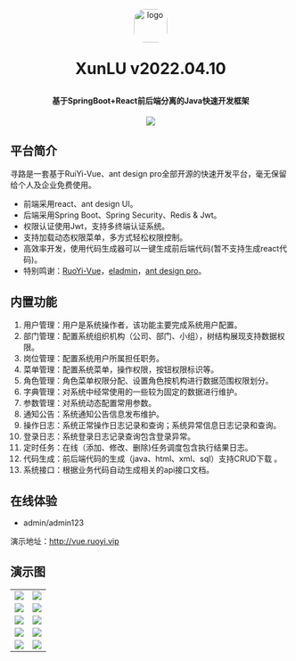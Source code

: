 <p align="center">
	<img alt="logo" style="border-radius: 20px; width: 60px" src="https://img-we-master.oss-cn-chengdu.aliyuncs.com/logo/6.jpg">
</p>
<h1 align="center" style="margin: 30px 0 30px; font-weight: bold;">XunLU v2022.04.10</h1>
<h4 align="center">基于SpringBoot+React前后端分离的Java快速开发框架</h4>
<p align="center">
	<a href="https://github.com/KillerTwo/we-master/LICENSE"><img src="https://img.shields.io/github/license/mashape/apistatus.svg"></a>
</p>

## 平台简介

寻路是一套基于RuiYi-Vue、ant design pro全部开源的快速开发平台，毫无保留给个人及企业免费使用。

* 前端采用react、ant design UI。
* 后端采用Spring Boot、Spring Security、Redis & Jwt。
* 权限认证使用Jwt，支持多终端认证系统。
* 支持加载动态权限菜单，多方式轻松权限控制。
* 高效率开发，使用代码生成器可以一键生成前后端代码(暂不支持生成react代码)。
* 特别鸣谢：[RuoYi-Vue](https://gitee.com/y_project/RuoYi-Vue)，[eladmin](https://gitee.com/elunez/eladmin.git)，[ant design pro](https://pro.ant.design/zh-CN)。

## 内置功能

1.  用户管理：用户是系统操作者，该功能主要完成系统用户配置。
2.  部门管理：配置系统组织机构（公司、部门、小组），树结构展现支持数据权限。
3.  岗位管理：配置系统用户所属担任职务。
4.  菜单管理：配置系统菜单，操作权限，按钮权限标识等。
5.  角色管理：角色菜单权限分配、设置角色按机构进行数据范围权限划分。
6.  字典管理：对系统中经常使用的一些较为固定的数据进行维护。
7.  参数管理：对系统动态配置常用参数。
8.  通知公告：系统通知公告信息发布维护。
9.  操作日志：系统正常操作日志记录和查询；系统异常信息日志记录和查询。
10. 登录日志：系统登录日志记录查询包含登录异常。
11. 定时任务：在线（添加、修改、删除)任务调度包含执行结果日志。
12. 代码生成：前后端代码的生成（java、html、xml、sql）支持CRUD下载 。
13. 系统接口：根据业务代码自动生成相关的api接口文档。

## 在线体验

- admin/admin123

演示地址：http://vue.ruoyi.vip

## 演示图

<table>
    <tr>
        <td><img src="https://img-we-master.oss-cn-chengdu.aliyuncs.com/home/%E6%88%AA%E5%B1%8F2022-04-10%2015.32.11.png"/></td>
        <td><img src="https://img-we-master.oss-cn-chengdu.aliyuncs.com/home/%E6%88%AA%E5%B1%8F2022-04-10%2015.35.06.png"/></td>
    </tr>
    <tr>
        <td><img src="https://img-we-master.oss-cn-chengdu.aliyuncs.com/home/%E6%88%AA%E5%B1%8F2022-04-10%2015.32.11.png"/></td>
        <td><img src="https://img-we-master.oss-cn-chengdu.aliyuncs.com/home/%E6%88%AA%E5%B1%8F2022-04-10%2015.33.36.png"/></td>
    </tr>
    <tr>
        <td><img src="https://img-we-master.oss-cn-chengdu.aliyuncs.com/home/%E6%88%AA%E5%B1%8F2022-04-10%2015.33.59.png"/></td>
        <td><img src="https://img-we-master.oss-cn-chengdu.aliyuncs.com/home/%E6%88%AA%E5%B1%8F2022-04-10%2015.34.23.png"/></td>
    </tr>
	<tr>
        <td><img src="https://img-we-master.oss-cn-chengdu.aliyuncs.com/home/%E6%88%AA%E5%B1%8F2022-04-10%2015.34.43.png"/></td>
        <td><img src="https://img-we-master.oss-cn-chengdu.aliyuncs.com/home/%E6%88%AA%E5%B1%8F2022-04-10%2015.39.12.png"/></td>
    </tr>	 
    <tr>
        <td><img src="https://img-we-master.oss-cn-chengdu.aliyuncs.com/home/%E6%88%AA%E5%B1%8F2022-04-10%2015.40.06.png"/></td>
        <td><img src="https://img-we-master.oss-cn-chengdu.aliyuncs.com/home/%E6%88%AA%E5%B1%8F2022-04-10%2015.41.39.png"/></td>
    </tr>
</table>